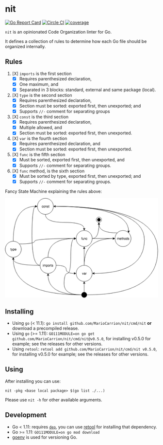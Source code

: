# nit

[![Go Report Card](https://goreportcard.com/badge/github.com/MarioCarrion/nit)](https://goreportcard.com/report/github.com/MarioCarrion/nit)
[![Circle CI](https://circleci.com/gh/MarioCarrion/nit.svg?style=svg)](https://circleci.com/gh/MarioCarrion/nit)
[![coverage](https://gocover.io/_badge/github.com/MarioCarrion/nit?0 "coverage")](http://gocover.io/github.com/MarioCarrion/nit)

`nit` is an opinionated Code Organization linter for Go.

It defines a collection of rules to determine how each Go file should be organized internally.

## Rules

1. [X] `imports` is the first section
   - [X] Requires parenthesized declaration,
   - [X] One maximum, and
   - [X] Separated in 3 blocks: standard, external and same package (local).
1. [X] `type` is the second section
   - [X] Requires parenthesized declaration,
   - [X] Section must be sorted: exported first, then unexported; and
   - [X] Supports `//-` comment for separating groups
1. [X] `const` is the third section
   - [X] Requires parenthesized declaration,
   - [X] Multiple allowed, and
   - [X] Section must be sorted: exported first, then unexported.
1. [X] `var` is the fourth section
   - [X] Requires parenthesized declaration, and
   - [X] Section must be sorted: exported first, then unexported.
1. [X] `func` is the fifth section
   - [X] Must be sorted, exported first, then unexported, and
   - [X] Supports `//-` comment for separating groups.
1. [X] `func` method, is the sixth section
   - [X] Must be sorted by type, exported first, then unexported; and
   - [X] Supports `//-` comment for separating groups.

Fancy State Machine explaining the rules above:

![code](code.png "code organization in file")

## Installing

* Using `go` (< 11.1): `go install github.com/MarioCarrion/nit/cmd/nit` **or** download a precompiled release.
* Using `go` (>= 1.11): `GO111MODULE=on go get github.com/MarioCarrion/nit/cmd/nit@v0.5.0`, for installing v0.5.0 for example; see the releases for other versions.
* Using `retool`: `retool add github.com/MarioCarrion/nit/cmd/nit v0.5.0`, for installing v0.5.0 for example; see the releases for other versions.

## Using

After installing you can use:

```
nit -pkg <base local package> $(go list ./...)
```

Please use `nit -h` for other available arguments.

## Development

* Go < 1.11: requires [`dep`](https://github.com/golang/dep), you can use [retool](https://github.com/twitchtv/retool) for installing that dependency.
* Go >= 1.11: `GO111MODULE=on go mod download`
* [goenv](https://github.com/syndbg/goenv) is used for versioning Go.

